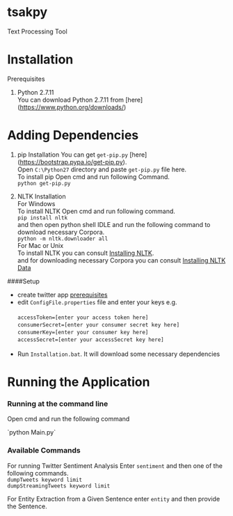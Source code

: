 # tsakpy
Text Processing Tool

# Installation
Prerequisites <br/>
 1. Python 2.7.11 <br/>
 You  can download Python 2.7.11 from [here] (https://www.python.org/downloads/) <br>


# Adding Dependencies <br>
1. pip Installation
   You can get `get-pip.py` [here] (https://bootstrap.pypa.io/get-pip.py).<br>
   Open `C:\Python27` directory and paste `get-pip.py` file here. <br>
   To install pip Open cmd and run following Command. <br>
     `python get-pip.py` <br>

2. NLTK Installation <br>
   For Windows <br>
   To install NLTK Open cmd and run following command. <br>
      `pip install nltk` <br>
   and then open python shell IDLE and run the following command to download necessary Corpora. <br>
      `python -m nltk.downloader all` <br>
   For Mac or Unix <br>
   To install NLTK you can consult [Installing NLTK](http://www.nltk.org/install.html). <br>
   and for downloading necessary Corpora you can consult [Installing NLTK Data](http://www.nltk.org/data.html) <br>


####Setup

* create twitter app [prerequisites](https://github.com/project-spinoza/twitter-swiss-army-knife/wiki/Prerequisites)<br>
* edit `ConfigFile.properties` file and enter your keys e.g. <br><br>
`accessToken=[enter your access token here]`<br>
`consumerSecret=[enter your consumer secret key here]`<br>
`consumerKey=[enter your consumer key here]`<br>
`accessSecret=[enter your accessSecret key here]`<br><br>
* Run `Installation.bat`. It will download some necessary dependencies

# Running the Application <br/>
### Running at the command line
<p>Open cmd and run the following command</p>
`python Main.py`

### Available Commands <br/>
   For running Twitter Sentiment Analysis Enter `sentiment` and then one of the following commands. <br> 
  `dumpTweets keyword limit` <br/>
  `dumpStreamingTweets keyword limit` <br>
  
  For Entity Extraction from a Given Sentence enter `entity` and then provide the Sentence.

